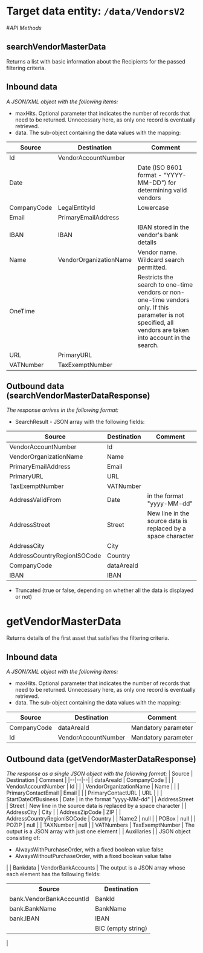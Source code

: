 # Target data entity: `/data/VendorsV2`

#_API Methods_

## **searchVendorMasterData**
Returns a list with basic information about the Recipients for the passed filtering criteria.

## Inbound data
_A JSON/XML object with the following items:_
- maxHits. Optional parameter that indicates the number of records that need to be returned. Unnecessary here, as only one record is eventually retrieved.
- data. The sub-object containing the data values with the mapping:

| Source | Destination | Comment |
|--|--|--|
| Id | VendorAccountNumber |  |
| Date |  | Date (ISO 8601 format - "YYYY-MM-DD") for determining valid vendors |
| CompanyCode | LegalEntityId | Lowercase | 
| Email | PrimaryEmailAddress |
| IBAN | IBAN | IBAN stored in the vendor's bank details |
| Name | VendorOrganizationName | Vendor name. Wildcard search permitted. |
| OneTime |  | Restricts the search to one-time vendors or non-one-time vendors only. If this parameter is not specified, all vendors are taken into account in the search. |
| URL | PrimaryURL |   |
| VATNumber | TaxExemptNumber |

## Outbound data (searchVendorMasterDataResponse)
_The response arrives in the following format:_
- SearchResult - JSON array with the following fields:

| Source | Destination | Comment |
|--|--|--|
| VendorAccountNumber | Id |
| VendorOrganizationName | Name |
| PrimaryEmailAddress | Email |               |
| PrimaryURL | URL | |
| TaxExemptNumber | VATNumber |  |
| AddressValidFrom | Date| in the format "yyyy-MM-dd" |
| AddressStreet| Street | New line in the source data is replaced by a space character |
| AddressCity | City |
| AddressCountryRegionISOCode | Country |
| CompanyCode | dataAreaId | |
| IBAN | IBAN |

- Truncated (true or false, depending on whether all the data is displayed or not)

# **getVendorMasterData**
Returns details of the first asset that satisfies the filtering criteria.
## Inbound data
_A JSON/XML object with the following items:_
- maxHits. Optional parameter that indicates the number of records that need to be returned. Unnecessary here, as only one record is eventually retrieved.
- data. The sub-object containing the data values with the mapping:

| Source | Destination | Comment |
|--|--|--|
| CompanyCode | dataAreaId | Mandatory parameter |
| Id | VendorAccountNumber | Mandatory parameter |

## Outbound data (getVendorMasterDataResponse)
_The response as a single JSON object with the following format:_
| Source | Destination | Comment |
|--|--|--|
| dataAreaId | CompanyCode | |
| VendorAccountNumber | Id | |
| VendorOrganizationName | Name | |
| PrimaryContactEmail | Email | |
| PrimaryContactURL | URL | |
| StartDateOfBusiness | Date | in the format "yyyy-MM-dd" |
| AddressStreet | Street | New line in the source data is replaced by a space character |
| AddressCity | City |
| AddressZipCode | ZIP |
| AddressCountryRegionISOCode | Country |
| Name2 | null |
| POBox | null |
| POZIP | null |
| TAXNumber | null |
| VATNumbers | TaxExemptNumber | The output is a JSON array with just one element |
| Auxiliaries |  | JSON object consisting of:<ul><li>AlwaysWithPurchaseOrder, with a fixed boolean value false</li><li>AlwaysWithoutPurchaseOrder, with a fixed boolean value false</li></ul> |
| Bankdata | VendorBankAccounts | The output is a JSON array whose each element has the following fields:<table><tr><th>Source</th><th>Destination</th></tr><tr><td>bank.VendorBankAccountId</td><td>BankId</td></tr><tr><td>bank.BankName</td><td>BankName</td></tr><tr><td>bank.IBAN</td><td>IBAN</td></tr><tr><td></td><td>BIC (empty string)</td></tr></table>|
